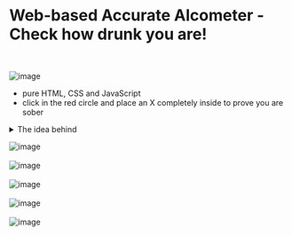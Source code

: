# Web-based Accurate Alcometer - Check how drunk you are!
<br/>

![image](https://github.com/Alle43221/AccurateAlcometer/assets/79206599/329b5fbb-dc10-4885-9667-9ecf8a1e7ab5)

- pure HTML, CSS and JavaScript
- click in the red circle and place an X completely inside to prove you are sober
<details>
  <summary>The idea behind</summary>

  If you click outside the circle, the X is placed exactly where you clicked.  Otherwise, it has a random position on the page.  To avoid spamming/autoclicking, an incorrectly placed X prompts an alert.
</details>

![image](https://github.com/Alle43221/AccurateAlcometer/assets/79206599/29d521ab-5e97-4784-9e32-40bf88cfa036)
<br/><br/>
![image](https://github.com/Alle43221/AccurateAlcometer/assets/79206599/2def13df-76dd-40ec-aa8c-b53582084c1e)
<br/><br/>
![image](https://github.com/Alle43221/AccurateAlcometer/assets/79206599/e685cba4-2f90-412f-a869-9955e6a64b8d)
<br/><br/>
![image](https://github.com/Alle43221/AccurateAlcometer/assets/79206599/90e2cd71-d3ce-4e4d-a4c0-1c59706fce2c)
<br/><br/>
![image](https://github.com/Alle43221/AccurateAlcometer/assets/79206599/2ab71e68-f8b5-4e80-acb2-3f01d5eb822e)

